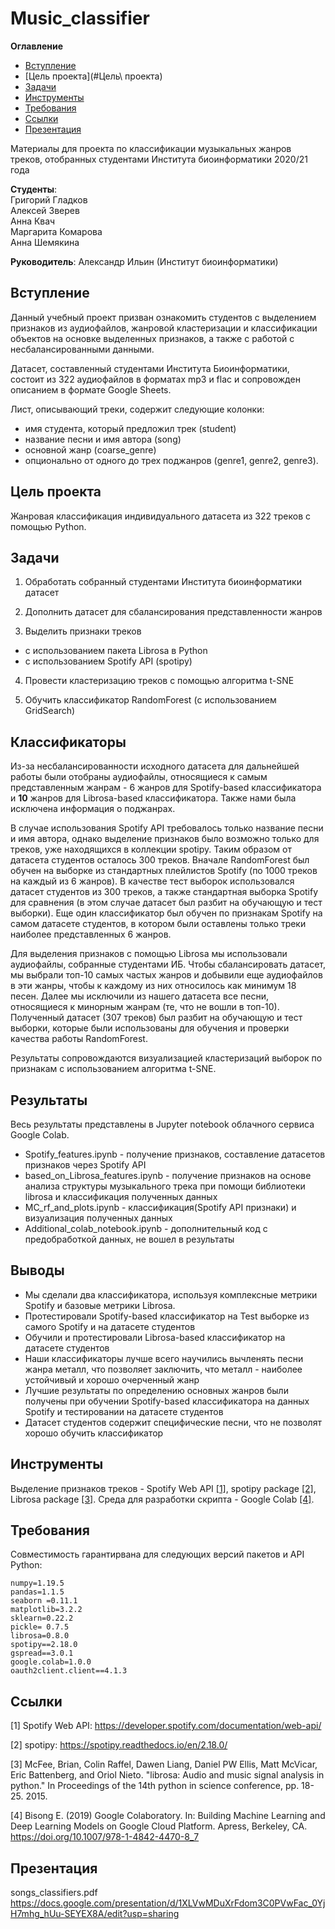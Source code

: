 # Music_classifier

**Оглавление**

- [Вступление](#Вступление)
- [Цель проекта](#Цель\ проекта)
- [Задачи](#Задачи)
- [Инструменты](#Инструменты)
- [Требования](#Требования)
- [Ссылки](#Ссылки)
- [Презентация](#Презентация)

Материалы для проекта по классификации музыкальных жанров треков, отобранных студентами Института биоинформатики 2020/21 года

__Студенты__:\
Григорий Гладков \
Алексей Зверев \
Анна Квач \
Маргарита Комарова \
Анна Шемякина

__Руководитель__: Александр Ильин (Институт биоинформатики)

## Вступление

Данный учебный проект призван ознакомить студентов с выделением признаков из аудиофайлов, жанровой кластеризации и классификации объектов на основке выделенных признаков, а также с работой с несбалансированными данными.

Датасет, составленный студентами Института Биоинформатики, состоит из 322 аудиофайлов в форматах mp3 и flac и сопровожден описанием в формате Google Sheets.

Лист, описывающий треки, содержит следующие колонки:
- имя студента, который предложил трек (student)
- название песни и имя автора (song)
- основной жанр (coarse_genre)
- опционально от одного до трех поджанров (genre1, genre2, genre3).

## Цель проекта

Жанровая классификация индивидуального датасета из 322 треков с помощью Python.

## Задачи

1) Обработать собранный студентами Института биоинформатики датасет

2) Дополнить датасет для сбалансирования представленности жанров

3) Выделить признаки треков
- с использованием пакета Librosa в Python
- с использованием Spotify API (spotipy)

4) Провести кластеризацию треков с помощью алгоритма t-SNE

5) Обучить классификатор RandomForest (с использованием GridSearch)

## Классификаторы

Из-за несбалансированности исходного датасета для дальнейшей работы были отобраны аудиофайлы, относящиеся к самым представленным жанрам - 6 жанров для Spotify-based классификатора и __10__ жанров для Librosa-based классификатора. Также нами была исключена информация о поджанрах. 

В случае использования Spotify API требовалось только название песни и имя автора, однако выделение признаков было возможно только для треков, уже находящихся в коллекции spotipy. Таким образом от датасета студентов осталось 300 треков.
Вначале RandomForest был обучен на выборке из стандартных плейлистов Spotify (по 1000 треков на каждый из 6 жанров). В качестве тест выборок использовался датасет студентов из 300 треков, а также стандартная выборка Spotify для сравнения (в этом случае датасет был разбит на обучающую и тест выборки). Еще один классификатор был обучен по признакам Spotify на самом датасете студентов, в котором были оставлены только треки наиболее представленных 6 жанров.

Для выделения признаков с помощью Librosa мы использовали аудиофайлы, собранные студентами ИБ. Чтобы сбалансировать датасет, мы выбрали топ-10 самых частых жанров и добывили еще аудиофайлов в эти жанры, чтобы к каждому из них относилось как минимум 18 песен. Далее мы исключили из нашего датасета все песни, относящиеся к минорным жанрам (те, что не вошли в топ-10). Полученный датасет (307 треков) был разбит на обучающую и тест выборки, которые были использованы для обучения и проверки качества работы RandomForest.

Результаты сопровождаются визуализацией кластеризаций выборок по признакам с использованием алгоритма t-SNE.

## Результаты

Весь результаты представлены в Jupyter notebook облачного сервиса Google Colab.

- Spotify_features.ipynb - получение признаков, составление датасетов признаков через Spotify API
- based_on_Librosa_features.ipynb - получение признаков на основе анализа структуры музыкального трека при помощи библиотеки librosa и классификация полученных данных 
- MC_rf_and_plots.ipynb - классификация(Spotify API признаки) и визуализация полученных данных
- Additional_colab_notebook.ipynb - дополнительный код с предобработкой данных, не вошел в результаты


## Выводы

- Мы сделали два классификатора, используя комплексные метрики Spotify и базовые метрики Librosa.
- Протестировали Spotify-based классификатор на Test выборке из самого Spotify и на датасете студентов
- Обучили и протестировали Librosa-based классификатор на датасете студентов
- Наши классификаторы лучше всего научились вычленять песни жанра металл, что позволяет заключить, что металл - наиболее устойчивый и хорошо очерченный жанр
- Лучшие результаты по определению основных жанров были получены при обучении Spotify-based классификатора на данных Spotify и тестировании на датасете студентов
- Датасет студентов содержит специфические песни, что не позволят хорошо обучить классификатор

## Инструменты

Выделение признаков треков - Spotify Web API [[1]](#1), spotipy package [[2]](#2), Librosa package [[3]](#3).
Среда для разработки скрипта - Google Colab [[4]](#4).

## Требования

Совместимость гарантирвана для следующих версий пакетов и API Python:

    numpy=1.19.5
    pandas=1.1.5
    seaborn =0.11.1
    matplotlib=3.2.2
    sklearn=0.22.2
    pickle= 0.7.5
    librosa=0.8.0
    spotipy==2.18.0
    gspread==3.0.1
    google.colab=1.0.0 
    oauth2client.client==4.1.3


## Ссылки
<a id="1">[1]</a> 
Spotify Web API:
https://developer.spotify.com/documentation/web-api/

<a id="2">[2]</a> 
spotipy:
https://spotipy.readthedocs.io/en/2.18.0/

<a id="3">[3]</a> 
McFee, Brian, Colin Raffel, Dawen Liang, Daniel PW Ellis, Matt McVicar, Eric Battenberg, and Oriol Nieto. "librosa: Audio and music signal analysis in python." In Proceedings of the 14th python in science conference, pp. 18-25. 2015.

<a id="4">[4]</a> 
Bisong E. (2019) Google Colaboratory. In: Building Machine Learning and Deep Learning Models on Google Cloud Platform. Apress, Berkeley, CA. https://doi.org/10.1007/978-1-4842-4470-8_7

## Презентация

songs_classifiers.pdf
https://docs.google.com/presentation/d/1XLVwMDuXrFdom3C0PVwFac_0YjH7mhg_hUu-SEYEX8A/edit?usp=sharing
